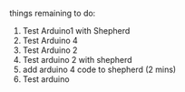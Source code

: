  
things remaining to do:

1. Test Arduino1 with Shepherd
2. Test Arduino 4
3. Test Arduino 2
4. Test arduino 2 with shepherd
5. add arduino 4 code to shepherd (2 mins)
6. Test arduino 
